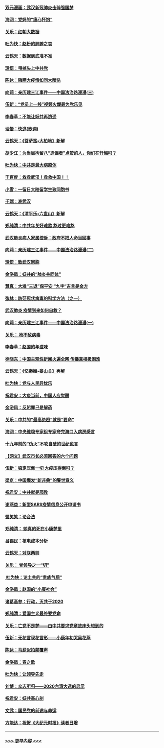 #### [双元漫画：武汉新冠肺炎击碎强国梦](../pages/nsc993/n11843320.md?t=02050801) 
#### [海网：党妈的“瘟心怀抱”](../pages/nsc993/n11840740.md?t=02050801) 
#### [关乐：红朝大数据](../pages/nsc993/n11840675.md?t=02050801) 
#### [吐为快：赵粉的肺腑之哀](../pages/nsc993/n11840618.md?t=02050801) 
#### [云鹤天：数据到底准不准](../pages/nsc993/n11840325.md?t=02050801) 
#### [理悟：甩掉头上中共党](../pages/nsc993/n11838826.md?t=02050801) 
#### [陈达：隐瞒大疫情如同大暗杀](../pages/nsc993/n11838771.md?t=02050801) 
#### [向莉：亲历建三江事件——中国法治路漫漫(三)](../pages/nsc993/n11831825.md?t=02050801) 
#### [伍新：“党员上一线”视频火爆最为党乐见](../pages/nsc993/n11838200.md?t=02050801) 
#### [李春草：不能让妖共再逍遥](../pages/nsc993/n11838102.md?t=02050801) 
#### [理悟：快逃(歌词)](../pages/nsc993/n11838083.md?t=02050801) 
#### [云鹤天：《菩萨蛮▪大柏地》新解](../pages/nsc993/n11838059.md?t=02050801) 
#### [胡少江：为当局拘留八“造谣者”点赞的人，你们在忏悔吗？](../pages/nsc993/n11836801.md?t=02050801) 
#### [吐为快：中共是最大病原体](../pages/nsc993/n11836748.md?t=02050801) 
#### [千百度：救救武汉！救救中国！！](../pages/nsc993/n11836145.md?t=02050801) 
#### [小雪：一留日大陆留学生致同胞书](../pages/nsc993/n11834624.md?t=02050801) 
#### [千瑞：哀武汉](../pages/nsc993/n11833647.md?t=02050801) 
#### [云鹤天：《清平乐▪六盘山》新解](../pages/nsc993/n11833611.md?t=02050801) 
#### [郑纯清：中共年关好难熬 熬过更难熬](../pages/nsc993/n11833489.md?t=02050801) 
#### [武汉肺炎病人家属控诉：政府不把人命当回事](../pages/nsc993/n11833205.md?t=02050801) 
#### [向莉：亲历建三江事件——中国法治路漫漫(二)](../pages/nsc993/n11829102.md?t=02050801) 
#### [理悟：致武汉同胞](../pages/nsc993/n11831522.md?t=02050801) 
#### [金浴凤：妖共的“肺炎共同体”](../pages/nsc993/n11829448.md?t=02050801) 
#### [慧真：大难“三退”保平安 “九字”吉言是金方](../pages/nsc993/n11829501.md?t=02050801) 
#### [张林：防范冠状病毒的科学方法（之一）](../pages/nsc993/n11828618.md?t=02050801) 
#### [武汉肺炎 疫情到来如何自救？](../pages/nsc993/n11827632.md?t=02050801) 
#### [向莉：亲历建三江事件——中国法治路漫漫(一)](../pages/nsc993/n11827190.md?t=02050801) 
#### [关乐： 枪不敌病毒](../pages/nsc993/n11826746.md?t=02050801) 
#### [李春草：赵国的年滋味](../pages/nsc993/n11826321.md?t=02050801) 
#### [徐晓东：中国主观性新闻火遍全网 传播真相极困难](../pages/nsc993/n11826508.md?t=02050801) 
#### [云鹤天：《忆秦娥▪娄山关》再解](../pages/nsc993/n11824682.md?t=02050801) 
#### [吐为快：党与人民异忧乐](../pages/nsc993/n11824660.md?t=02050801) 
#### [祝君安：大疫当前，中国人应觉醒](../pages/nsc993/n11821946.md?t=02050801) 
#### [金浴凤：反躬罪己是解药](../pages/nsc993/n11820280.md?t=02050801) 
#### [关乐：中共的“最高绝密”就是“要命”](../pages/nsc993/n11816946.md?t=02050801) 
#### [海网：中央维稳专家组专家夸完海口入病房感言](../pages/nsc993/n11815138.md?t=02050801) 
#### [十九年前的“伪火”不攻自破的世纪谎言](../pages/nsc993/n11813238.md?t=02050801) 
#### [【网文】武汉市长必须回答的六个问题](../pages/nsc993/n11813848.md?t=02050801) 
#### [伍新：稳定压倒一切 大疫压得倒吗？](../pages/nsc993/n11812634.md?t=02050801) 
#### [梁京：中国爆发“新非典”的警世意义](../pages/nsc993/n11812554.md?t=02050801) 
#### [祝君安：中共就是邪教](../pages/nsc993/n11812431.md?t=02050801) 
#### [谢燕益：新型SARS疫情信息公开申请书](../pages/nsc993/n11808840.md?t=02050801) 
#### [蜀笑笑：论合法](../pages/nsc993/n11808064.md?t=02050801) 
#### [郑纯清： 她真的死在小康梦里](../pages/nsc993/n11806623.md?t=02050801) 
#### [吕锡民：核电成本分析](../pages/nsc993/n11806284.md?t=02050801) 
#### [云鹤天：对联两则](../pages/nsc993/n11805957.md?t=02050801) 
#### [关乐： 党领导之一“切”](../pages/nsc993/n11804505.md?t=02050801) 
#### [ 吐为快：论土共的“贵族气质”](../pages/nsc993/n11804490.md?t=02050801) 
#### [金浴凤：赵国的“小康社会”](../pages/nsc993/n11804452.md?t=02050801) 
#### [诸葛高参：行动，灭共于2020](../pages/nsc993/n11804120.md?t=02050801) 
#### [郑纯清：爱国主义最终要党命](../pages/nsc993/n11802197.md?t=02050801) 
#### [关乐：亡党不是梦——由中共要求党章放床头想到的](../pages/nsc993/n11802156.md?t=02050801) 
#### [伍新：无花言现花言形——小康年初哭吴花燕](../pages/nsc993/n11800044.md?t=02050801) 
#### [陈达：马屁似拍颠覆声](../pages/nsc993/n11800010.md?t=02050801) 
#### [金浴凤：春之歌](../pages/nsc993/n11797687.md?t=02050801) 
#### [吐为快：让领导先走](../pages/nsc993/n11797512.md?t=02050801) 
#### [刘博：众志所归——2020台湾大选的启示](../pages/nsc993/n11796878.md?t=02050801) 
#### [祝君安：妖共畜心剖](../pages/nsc993/n11794273.md?t=02050801) 
#### [文武：国民党的前途与命运](../pages/nsc993/n11794198.md?t=02050801) 
#### [方能达：祝贺《大纪元时报》读者日增](../pages/nsc993/n11793807.md?t=02050801) 

----
#### [ >>> 更早内容 <<< ](../indexes/nsc993-earlier.md)
